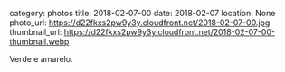 category: photos 
title: 2018-02-07-00
date: 2018-02-07
location: None
photo_url: https://d22fkxs2pw9y3y.cloudfront.net/2018-02-07-00.jpg
thumbnail_url: https://d22fkxs2pw9y3y.cloudfront.net/2018-02-07-00-thumbnail.webp

Verde e amarelo. 